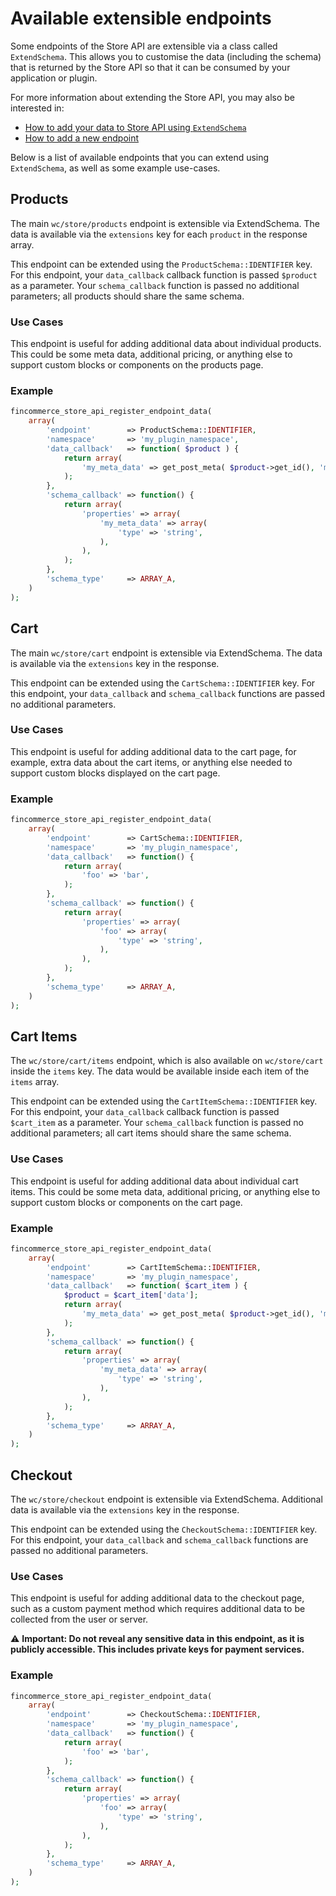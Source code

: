 # Available extensible endpoints

Some endpoints of the Store API are extensible via a class called `ExtendSchema`. This allows you to customise the data (including the schema) that is returned by the Store API so that it can be consumed by your application or plugin.

For more information about extending the Store API, you may also be interested in:

-   [How to add your data to Store API using `ExtendSchema`](./extend-store-api-add-data.md)
-   [How to add a new endpoint](https://github.com/dieselfox1/fincommerce/blob/trunk/plugins/fincommerce/client/blocks/docs/internal-developers/rest-api/extend-rest-api-new-endpoint.md)

Below is a list of available endpoints that you can extend using `ExtendSchema`, as well as some example use-cases.

## Products

The main `wc/store/products` endpoint is extensible via ExtendSchema. The data is available via the `extensions` key for each `product` in the response array.

This endpoint can be extended using the `ProductSchema::IDENTIFIER` key. For this endpoint, your `data_callback` callback function is passed `$product` as a parameter. Your `schema_callback` function is passed no additional parameters; all products should share the same schema.

### Use Cases

This endpoint is useful for adding additional data about individual products. This could be some meta data, additional pricing, or anything else to support custom blocks or components on the products page.

### Example

```php
fincommerce_store_api_register_endpoint_data(
	array(
		'endpoint'        => ProductSchema::IDENTIFIER,
		'namespace'       => 'my_plugin_namespace',
		'data_callback'   => function( $product ) {
			return array(
				'my_meta_data' => get_post_meta( $product->get_id(), 'my_meta_data', true ),
			);
		},
		'schema_callback' => function() {
			return array(
				'properties' => array(
					'my_meta_data' => array(
						'type' => 'string',
					),
				),
			);
		},
		'schema_type'     => ARRAY_A,
	)
);
```

## Cart

The main `wc/store/cart` endpoint is extensible via ExtendSchema. The data is available via the `extensions` key in the response.

This endpoint can be extended using the `CartSchema::IDENTIFIER` key. For this endpoint, your `data_callback` and `schema_callback` functions are passed no additional parameters.

### Use Cases

This endpoint is useful for adding additional data to the cart page, for example, extra data about the cart items, or anything else needed to support custom blocks displayed on the cart page.

### Example

```php
fincommerce_store_api_register_endpoint_data(
	array(
		'endpoint'        => CartSchema::IDENTIFIER,
		'namespace'       => 'my_plugin_namespace',
		'data_callback'   => function() {
			return array(
				'foo' => 'bar',
			);
		},
		'schema_callback' => function() {
			return array(
				'properties' => array(
					'foo' => array(
						'type' => 'string',
					),
				),
			);
		},
		'schema_type'     => ARRAY_A,
	)
);
```

## Cart Items

The `wc/store/cart/items` endpoint, which is also available on `wc/store/cart` inside the `items` key. The data would be available inside each item of the `items` array.

This endpoint can be extended using the `CartItemSchema::IDENTIFIER` key. For this endpoint, your `data_callback` callback function is passed `$cart_item` as a parameter. Your `schema_callback` function is passed no additional parameters; all cart items should share the same schema.

### Use Cases

This endpoint is useful for adding additional data about individual cart items. This could be some meta data, additional pricing, or anything else to support custom blocks or components on the cart page.

### Example

```php
fincommerce_store_api_register_endpoint_data(
	array(
		'endpoint'        => CartItemSchema::IDENTIFIER,
		'namespace'       => 'my_plugin_namespace',
		'data_callback'   => function( $cart_item ) {
			$product = $cart_item['data'];
			return array(
				'my_meta_data' => get_post_meta( $product->get_id(), 'my_meta_data', true ),
			);
		},
		'schema_callback' => function() {
			return array(
				'properties' => array(
					'my_meta_data' => array(
						'type' => 'string',
					),
				),
			);
		},
		'schema_type'     => ARRAY_A,
	)
);
```

## Checkout

The `wc/store/checkout` endpoint is extensible via ExtendSchema. Additional data is available via the `extensions` key in the response.

This endpoint can be extended using the `CheckoutSchema::IDENTIFIER` key. For this endpoint, your `data_callback` and `schema_callback` functions are passed no additional parameters.

### Use Cases

This endpoint is useful for adding additional data to the checkout page, such as a custom payment method which requires additional data to be collected from the user or server.

⚠ **Important: Do **not** reveal any sensitive data in this endpoint, as it is publicly accessible. This includes private keys for payment services.**

### Example

```php
fincommerce_store_api_register_endpoint_data(
	array(
		'endpoint'        => CheckoutSchema::IDENTIFIER,
		'namespace'       => 'my_plugin_namespace',
		'data_callback'   => function() {
			return array(
				'foo' => 'bar',
			);
		},
		'schema_callback' => function() {
			return array(
				'properties' => array(
					'foo' => array(
						'type' => 'string',
					),
				),
			);
		},
		'schema_type'     => ARRAY_A,
	)
);
```
